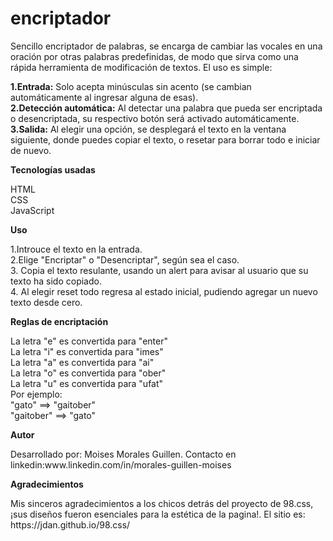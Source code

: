 # encriptador
<p>Sencillo encriptador de palabras, se encarga de cambiar las vocales en una oración por otras palabras predefinidas, de modo que sirva como una rápida herramienta de modificación de textos. El uso es simple:</p>
<p>

**1.Entrada:** Solo acepta minúsculas sin acento (se cambian automáticamente al ingresar alguna de esas).<br>
**2.Detección automática:** Al detectar una palabra que pueda ser encriptada o desencriptada, su respectivo botón será activado automáticamente.<br>
**3.Salida:** Al elegir una opción, se desplegará el texto en la ventana siguiente, donde puedes copiar el texto, o resetar para borrar todo e iniciar de nuevo.<br>
</p>

<p>

  **Tecnologías usadas**
</p>
HTML<br>
CSS<br>
JavaScript<br>

<p>

  **Uso**
</p>
1.Introuce el texto en la entrada.<br>
2.Elige "Encriptar" o "Desencriptar", según sea el caso.<br>
3. Copia el texto resulante, usando un alert para avisar al usuario que su texto ha sido copiado.<br>
4. Al elegir reset todo regresa al estado inicial, pudiendo agregar un nuevo texto desde cero.<br>

<p>
 
**Reglas de encriptación**
</p>
La letra "e" es convertida para "enter"<br>
La letra "i" es convertida para "imes"<br>
La letra "a" es convertida para "ai"<br>
La letra "o" es convertida para "ober"<br>
La letra "u" es convertida para "ufat"<br>
Por ejemplo:<br>
"gato" ==> "gaitober"<br>
"gaitober" ==> "gato"
<p>

  **Autor**
</p>
Desarrollado por: Moises Morales Guillen. Contacto en linkedin:www.linkedin.com/in/morales-guillen-moises<br>

<p>

 **Agradecimientos**
</p>
Mis sinceros agradecimientos a los chicos detrás del proyecto de 98.css, ¡sus diseños fueron esenciales para la estética de la pagina!. El sitio es: https://jdan.github.io/98.css/
